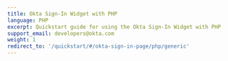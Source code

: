 ```yaml
---
title: Okta Sign-In Widget with PHP
language: PHP
excerpt: Quickstart guide for using the Okta Sign-In Widget with PHP
support_email: developers@okta.com
weight: 1
redirect_to: '/quickstart/#/okta-sign-in-page/php/generic'
---
```


